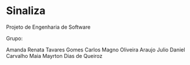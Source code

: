 # Sinaliza
Projeto de Engenharia de Software

Grupo:

Amanda Renata Tavares Gomes
Carlos Magno Oliveira Araujo 
Julio Daniel Carvalho Maia
Mayrton Dias de Queiroz
